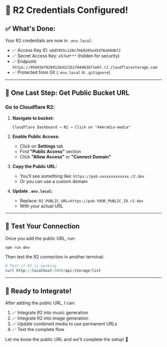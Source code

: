 # 🎉 R2 Credentials Configured!

## ✅ What's Done:

Your R2 credentials are now in `.env.local`:
- ✅ Access Key ID: `ebd5955c120cfb69205ed5d76eb9d6f2`
- ✅ Secret Access Key: `e57ed***` (hidden for security)
- ✅ Endpoint: `https://95945bf0209126d122b1f04463871ebf.r2.cloudflarestorage.com`
- ✅ Protected from Git (`.env.local` in `.gitignore`)

---

## 🔗 One Last Step: Get Public Bucket URL

### Go to Cloudflare R2:

1. **Navigate to bucket:**
   ```
   Cloudflare Dashboard → R2 → Click on "444radio-media"
   ```

2. **Enable Public Access:**
   - Click on **Settings** tab
   - Find **"Public Access"** section
   - Click **"Allow Access"** or **"Connect Domain"**

3. **Copy the Public URL:**
   - You'll see something like: `https://pub-xxxxxxxxxxxxx.r2.dev`
   - Or you can use a custom domain

4. **Update `.env.local`:**
   - Replace: `R2_PUBLIC_URL=https://pub-YOUR_PUBLIC_ID.r2.dev`
   - With your actual URL

---

## 🧪 Test Your Connection

Once you add the public URL, run:

```powershell
npm run dev
```

Then test the R2 connection in another terminal:

```powershell
# Test if R2 is working
curl http://localhost:3000/api/storage/list
```

---

## 🚀 Ready to Integrate!

After adding the public URL, I can:

1. ✅ Integrate R2 into music generation
2. ✅ Integrate R2 into image generation
3. ✅ Update combined media to use permanent URLs
4. ✅ Test the complete flow

Let me know the public URL and we'll complete the setup! 🎵

